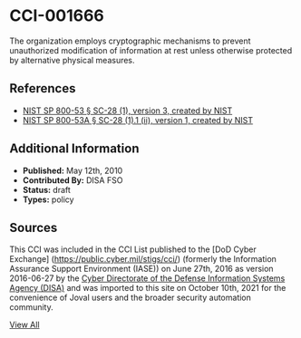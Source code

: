 # CCI-001666

The organization employs cryptographic mechanisms to prevent unauthorized modification of information at rest unless otherwise protected by alternative physical measures.

## References ##

* [NIST SP 800-53 § SC-28 (1), version 3, created by NIST](http://csrc.nist.gov/publications/PubsSPs.html)
* [NIST SP 800-53A § SC-28 (1).1 (ii), version 1, created by NIST](http://csrc.nist.gov/publications/PubsSPs.html)


## Additional Information ##

* **Published:** May 12th, 2010
* **Contributed By:** DISA FSO
* **Status:** draft
* **Types:** policy

## Sources ##

This CCI was included in the CCI List published to the [DoD Cyber Exchange]
(https://public.cyber.mil/stigs/cci/) (formerly the Information Assurance Support Environment
(IASE)) on June 27th, 2016 as version 2016-06-27 by the [Cyber Directorate of the Defense 
Information Systems Agency (DISA)](https://public.cyber.mil/about-cyber/) and was imported to 
this site on October 10th, 2021 for the convenience of Joval users and the broader security automation community.

[View All](../README.md)
